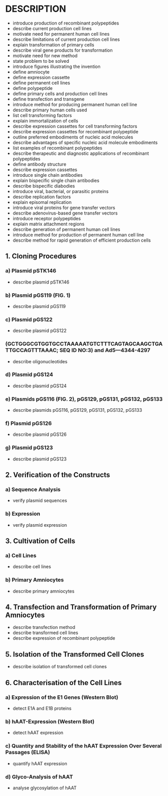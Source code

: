 # DESCRIPTION

- introduce production of recombinant polypeptides
- describe current production cell lines
- motivate need for permanent human cell lines
- describe limitations of current production cell lines
- explain transformation of primary cells
- describe viral gene products for transformation
- motivate need for new method
- state problem to be solved
- introduce figures illustrating the invention
- define amniocyte
- define expression cassette
- define permanent cell lines
- define polypeptide
- define primary cells and production cell lines
- define transfection and transgene
- introduce method for producing permanent human cell line
- describe primary human cells used
- list cell transforming factors
- explain immortalization of cells
- describe expression cassettes for cell transforming factors
- describe expression cassettes for recombinant polypeptide
- outline preferred embodiments of nucleic acid molecules
- describe advantages of specific nucleic acid molecule embodiments
- list examples of recombinant polypeptides
- describe therapeutic and diagnostic applications of recombinant polypeptides
- define antibody structure
- describe expression cassettes
- introduce single chain antibodies
- explain bispecific single chain antibodies
- describe bispecific diabodies
- introduce viral, bacterial, or parasitic proteins
- describe replication factors
- explain episomal replication
- introduce viral proteins for gene transfer vectors
- describe adenovirus-based gene transfer vectors
- introduce receptor polypeptides
- explain matrix attachment regions
- describe generation of permanent human cell lines
- introduce method for production of permanent human cell line
- describe method for rapid generation of efficient production cells

## 1. Cloning Procedures

### a) Plasmid pSTK146

- describe plasmid pSTK146

### b) Plasmid pGS119 (FIG. 1)

- describe plasmid pGS119

### c) Plasmid pGS122

- describe plasmid pGS122

### (GCTGGGCGTGGTGCCTAAAAATGTCTTTCAGTAGCAAGCTGA TTGCCAGTTTAAAC; SEQ ID NO:3) and Ad5—4344-4297

- describe oligonucleotides

### d) Plasmid pGS124

- describe plasmid pGS124

### e) Plasmids pGS116 (FIG. 2), pGS129, pGS131, pGS132, pGS133

- describe plasmids pGS116, pGS129, pGS131, pGS132, pGS133

### f) Plasmid pGS126

- describe plasmid pGS126

### g) Plasmid pGS123

- describe plasmid pGS123

## 2. Verification of the Constructs

### a) Sequence Analysis

- verify plasmid sequences

### b) Expression

- verify plasmid expression

## 3. Cultivation of Cells

### a) Cell Lines

- describe cell lines

### b) Primary Amniocytes

- describe primary amniocytes

## 4. Transfection and Transformation of Primary Amniocytes

- describe transfection method
- describe transformed cell lines
- describe expression of recombinant polypeptide

## 5. Isolation of the Transformed Cell Clones

- describe isolation of transformed cell clones

## 6. Characterisation of the Cell Lines

### a) Expression of the E1 Genes (Western Blot)

- detect E1A and E1B proteins

### b) hAAT-Expression (Western Blot)

- detect hAAT expression

### c) Quantity and Stability of the hAAT Expression Over Several Passages (ELISA)

- quantify hAAT expression

### d) Glyco-Analysis of hAAT

- analyse glycosylation of hAAT

